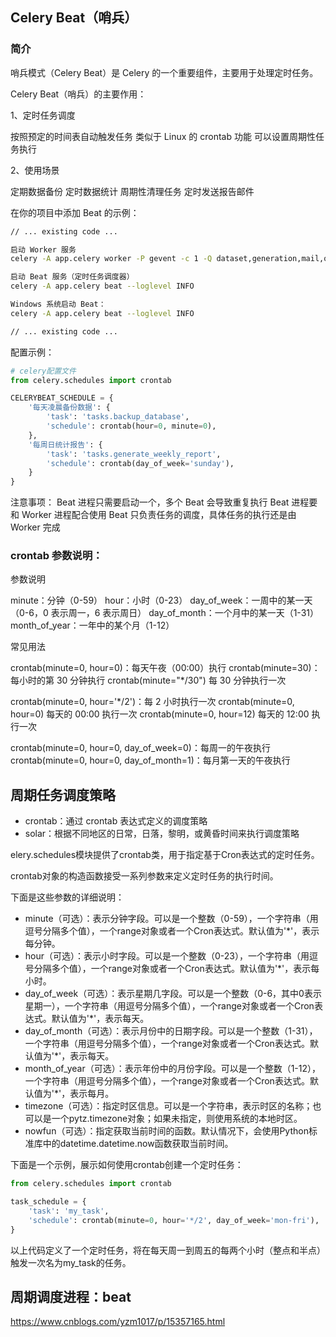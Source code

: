 
## Celery Beat（哨兵）

### 简介

哨兵模式（Celery Beat）是 Celery 的一个重要组件，主要用于处理定时任务。

Celery Beat（哨兵）的主要作用：

1、定时任务调度

按照预定的时间表自动触发任务
类似于 Linux 的 crontab 功能
可以设置周期性任务执行

2、使用场景

定期数据备份
定时数据统计
周期性清理任务
定时发送报告邮件

在你的项目中添加 Beat 的示例：
```bash
// ... existing code ...

启动 Worker 服务
celery -A app.celery worker -P gevent -c 1 -Q dataset,generation,mail,ops_trace --loglevel INFO

启动 Beat 服务（定时任务调度器）
celery -A app.celery beat --loglevel INFO

Windows 系统启动 Beat：
celery -A app.celery beat --loglevel INFO

// ... existing code ...
```

配置示例：
```python
# celery配置文件
from celery.schedules import crontab

CELERYBEAT_SCHEDULE = {
    '每天凌晨备份数据': {
        'task': 'tasks.backup_database',
        'schedule': crontab(hour=0, minute=0),
    },
    '每周日统计报告': {
        'task': 'tasks.generate_weekly_report',
        'schedule': crontab(day_of_week='sunday'),
    }
}
```

注意事项：
Beat 进程只需要启动一个，多个 Beat 会导致重复执行
Beat 进程要和 Worker 进程配合使用
Beat 只负责任务的调度，具体任务的执行还是由 Worker 完成

### crontab 参数说明：

参数说明

minute：分钟（0-59）
hour：小时（0-23）
day_of_week：一周中的某一天（0-6，0 表示周一，6 表示周日）
day_of_month：一个月中的某一天（1-31）
month_of_year：一年中的某个月（1-12）


常见用法

crontab(minute=0, hour=0)：每天午夜（00:00）执行
crontab(minute=30)：每小时的第 30 分钟执行
crontab(minute="*/30") 每 30 分钟执行一次

crontab(minute=0, hour='*/2')：每 2 小时执行一次
crontab(minute=0, hour=0) 每天的 00:00 执行一次
crontab(minute=0, hour=12) 每天的 12:00 执行一次

crontab(minute=0, hour=0, day_of_week=0)：每周一的午夜执行
crontab(minute=0, hour=0, day_of_month=1)：每月第一天的午夜执行




## 周期任务调度策略

- crontab：通过 crontab 表达式定义的调度策略
- solar：根据不同地区的日常，日落，黎明，或黄昏时间来执行调度策略

elery.schedules模块提供了crontab类，用于指定基于Cron表达式的定时任务。

crontab对象的构造函数接受一系列参数来定义定时任务的执行时间。

下面是这些参数的详细说明：

- minute（可选）：表示分钟字段。可以是一个整数（0-59），一个字符串（用逗号分隔多个值），一个range对象或者一个Cron表达式。默认值为'*'，表示每分钟。
- hour（可选）：表示小时字段。可以是一个整数（0-23），一个字符串（用逗号分隔多个值），一个range对象或者一个Cron表达式。默认值为'*'，表示每小时。
- day_of_week（可选）：表示星期几字段。可以是一个整数（0-6，其中0表示星期一），一个字符串（用逗号分隔多个值），一个range对象或者一个Cron表达式。默认值为'*'，表示每天。
- day_of_month（可选）：表示月份中的日期字段。可以是一个整数（1-31），一个字符串（用逗号分隔多个值），一个range对象或者一个Cron表达式。默认值为'*'，表示每天。
- month_of_year（可选）：表示年份中的月份字段。可以是一个整数（1-12），一个字符串（用逗号分隔多个值），一个range对象或者一个Cron表达式。默认值为'*'，表示每月。
- timezone（可选）：指定时区信息。可以是一个字符串，表示时区的名称；也可以是一个pytz.timezone对象；如果未指定，则使用系统的本地时区。
- nowfun（可选）：指定获取当前时间的函数。默认情况下，会使用Python标准库中的datetime.datetime.now函数获取当前时间。

下面是一个示例，展示如何使用crontab创建一个定时任务：

```python
from celery.schedules import crontab

task_schedule = {
    'task': 'my_task',
    'schedule': crontab(minute=0, hour='*/2', day_of_week='mon-fri'),
}
```
以上代码定义了一个定时任务，将在每天周一到周五的每两个小时（整点和半点）触发一次名为my_task的任务。

## 周期调度进程：beat

https://www.cnblogs.com/yzm1017/p/15357165.html
